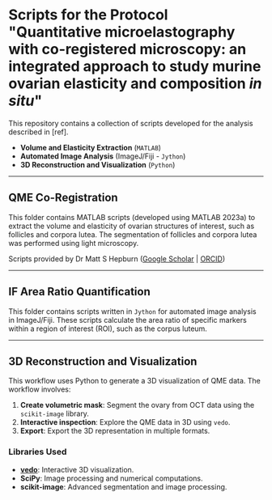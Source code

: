 # Scripts for the Protocol "Quantitative microelastography with co-registered microscopy: an integrated approach to study murine ovarian elasticity and composition *in situ*"

This repository contains a collection of scripts developed for the analysis described in [ref].  

- **Volume and Elasticity Extraction** (`MATLAB`)  
- **Automated Image Analysis** (ImageJ/Fiji - `Jython`)  
- **3D Reconstruction and Visualization** (`Python`)  

---

## QME Co-Registration  
This folder contains MATLAB scripts (developed using MATLAB 2023a) to extract the volume and elasticity of ovarian structures of interest, such as follicles and corpora lutea. The segmentation of follicles and corpora lutea was performed using light microscopy.  

Scripts provided by Dr Matt S Hepburn ([Google Scholar](https://scholar.google.com/citations?user=JVlWwAEAAAAJ&hl=en) | [ORCID](https://orcid.org/0000-0001-5953-4478))

---

## IF Area Ratio Quantification
This folder contains scripts written in `Jython` for automated image analysis in ImageJ/Fiji. These scripts calculate the area ratio of specific markers within a region of interest (ROI), such as the corpus luteum.  


---

## 3D Reconstruction and Visualization
This workflow uses Python to generate a 3D visualization of QME data. The workflow involves:  

1. **Create volumetric mask**: Segment the ovary from OCT data using the `scikit-image` library.  
2. **Interactive inspection**: Explore the QME data in 3D using `vedo`.  
3. **Export**: Export the 3D representation in multiple formats.  

### Libraries Used  
- **[vedo](https://vedo.embl.es/)**: Interactive 3D visualization.  
- **SciPy**: Image processing and numerical computations.  
- **scikit-image**: Advanced segmentation and image processing.  
